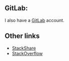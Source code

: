 ## GitLab:

I also have a [GitLab](https://gitlab.com/JaanJah) account.

## Other links

- [StackShare](https://stackshare.io/jaanjah)
- [StackOverflow](https://stackoverflow.com/users/11144073/jaan)

